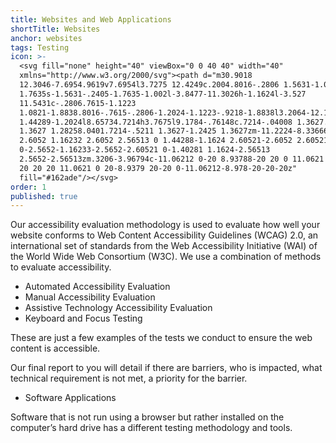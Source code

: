 ```yaml
---
title: Websites and Web Applications
shortTitle: Websites
anchor: websites
tags: Testing
icon: >-
  <svg fill="none" height="40" viewBox="0 0 40 40" width="40"
  xmlns="http://www.w3.org/2000/svg"><path d="m30.9018
  12.3046-7.6954.9619v7.6954l3.7275 12.4249c.2004.8016-.2806 1.5631-1.0421
  1.7635s-1.5631-.2405-1.7635-1.002l-3.8477-11.3026h-1.1624l-3.527
  11.5431c-.2806.7615-1.1223
  1.0821-1.8838.8016-.7615-.2806-1.2024-1.1223-.9218-1.8838l3.2064-12.1844v-7.8156l-7.0942-.9619c-.72145-.0401-1.20241-.6814-1.16233-1.4429.04008-.7214.72144-1.28256
  1.44289-1.2024l8.65734.7214h3.7675l9.1784-.76148c.7214-.04008 1.3627.52108
  1.3627 1.28258.0401.7214-.5211 1.3627-1.2425 1.3627zm-11.2224-8.33666c1.4428 0
  2.6052 1.16232 2.6052 2.56513 0 1.44288-1.1624 2.60521-2.6052 2.60521-1.4028
  0-2.5652-1.16233-2.5652-2.60521 0-1.40281 1.1624-2.56513
  2.5652-2.56513zm.3206-3.96794c-11.06212 0-20 8.93788-20 20 0 11.0621 8.93788
  20 20 20 11.0621 0 20-8.9379 20-20 0-11.06212-8.978-20-20-20z"
  fill="#162ade"/></svg>
order: 1
published: true
---
```


Our accessibility evaluation methodology is used to evaluate how well your website conforms to Web Content Accessibility Guidelines (WCAG) 2.0, an international set of standards from the Web Accessibility Initiative (WAI) of the World Wide Web Consortium (W3C). We use a combination of methods to evaluate accessibility.

- Automated Accessibility Evaluation
- Manual Accessibility Evaluation
- Assistive Technology Accessibility Evaluation
- Keyboard and Focus Testing

These are just a few examples of the tests we conduct to ensure the web content is accessible.

Our final report to you will detail if there are barriers, who is impacted, what technical requirement is not met, a priority for the barrier.

- Software Applications

Software that is not run using a browser but rather installed on the computer’s hard drive has a different testing methodology and tools.
